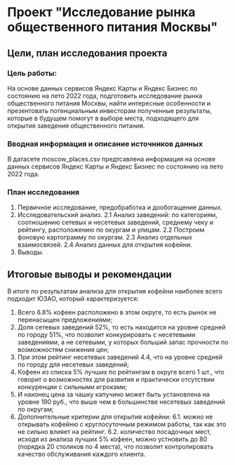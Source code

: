 # Проект "Исследование рынка общественного питания Москвы"

## Цели, план исследования проекта

###  Цель работы:

На основе данных сервисов Яндекс Карты и Яндекс Бизнес по состоянию на лето 2022 года, 
подготовить исследование рынка общественного питания Москвы, 
найти интересные особенности и презентовать потенциальным инвесторам полученные результаты, 
которые в будущем помогут в выборе места, подходящего для открытия заведения общественного питания.

### Вводная информация и описание источников данных

В датасете moscow_places.csv предтсавлена информация на основе данных сервисов Яндекс Карты 
и Яндекс Бизнес по состоянию на лето 2022 года.


### План исследования

1. Первичное исследование, предобработка и дообогащение данных.
2. Исследовательский анализ. 
2.1 Анализ заведений: по категориям, соотношению сетевых и несетевых заведений, 
среднему чеку и рейтингу, расположению по окургам и улицам.
2.2 Построим фоновую картограмму по окургам. 
2.3 Анализ отдельных взаимосвязей.
2.4 Анализ данных для открытия кофейни.
3. Выводы.

## Итоговые выводы и рекомендации

В итоге по результатам анализа для открытия кофейни наиболее всего подходит ЮЗАО, который характеризуется:

1.    Всего 6.8% кофеен расположено в этом округе, то есть рынок не перенасыщен предложениями;
2.    Доля сетевых заведений 52%, то есть находится на уровне средней по городу 51%, 
что позволит конкурировать с несетевыми заведениями, а не сетевыми, 
у которых больший запас прочности по возможностям снижения цен;
3.    При этом рейтинг несетевых заведений 4.4, что на уровне средней по городу 
для несетевых заведений;
4.    Кофеен из списка 5% лучших по рейтингам в округе всего 1 шт., 
что говорит о возможностях для развития и практически отсутствии конкуренции с сильными игроками;
5.    И наконец цена за чашку капучино может быть установлена на уровне 190 руб., 
что выше чем в большинстве несетевых заведений по округам; 
6.    Дополнительные критерии для открытия кофейни:
    6.1.    можно не открывать кофейню с круглосуточным режимом работы, 
так как это не сильно влияет на рейтинг.
    6.2.    количество посадочных мест, исходя из анализа лучших 5% кофеен, 
можно устновить до 80 (порядка 20 столиков по 4 места), что позволит контролировать 
качество обслуживания каждого клиента.    




